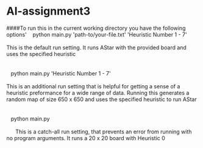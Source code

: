 # AI-assignment3


####To run this in the current working directory you have the following options'
&nbsp;&nbsp;&nbsp;python main.py 'path-to/your-file.txt' 'Heuristic Number 1 - 7'
<br />
<br />
This is the default run setting. It runs AStar with the provided board and uses the specified heuristic
<br />
<br />
<br />
&nbsp;&nbsp;&nbsp;python main.py 'Heuristic Number 1 - 7'
<br />
<br />
This is an additional run setting that is helpful for getting a sense of a heuristic preformance for a wide range of data. Running this generates a random map of size 650 x 650 and uses the specified heuristic to run AStar
<br />
<br />
<br />
&nbsp;&nbsp;&nbsp;python main.py
<br />
<br />
&nbsp;&nbsp;&nbsp;&nbsp;&nbsp;&nbsp;This is a catch-all run setting, that prevents an error from running with no program arguments. It runs a 20 x 20 board with Heuristic 0